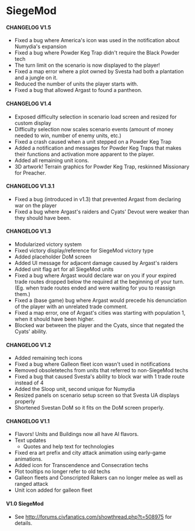 SiegeMod
====

#### CHANGELOG V1.5
- Fixed a bug where America's icon was used in the notification about Numydia's expansion
- Fixed a bug where Powder Keg Trap didn't require the Black Powder tech
- The turn limit on the scenario is now displayed to the player!
- Fixed a map error where a plot owned by Svesta had both a plantation and a jungle on it.
- Reduced the number of units the player starts with.
- Fixed a bug that allowed Argast to found a pantheon.

#### CHANGELOG V1.4
- Exposed difficulty selection in scenario load screen and resized for custom display
- Difficulty selection now scales scenario events (amount of money needed to win, number of enemy units, etc.)
- Fixed a crash caused when a unit stepped on a Powder Keg Trap
- Added a notification and messages for Powder Keg Traps that makes their functions and activation more apparent to the player.
- Added all remaining unit icons.
- 3D artwork! Terrain graphics for Powder Keg Trap, reskinned Missionary for Preacher.

#### CHANGELOG V1.3.1
- Fixed a bug (introduced in v1.3) that prevented Argast from declaring war on the player
- Fixed a bug where Argast's raiders and Cyats' Devout were weaker than they should have been.

#### CHANGELOG V1.3
- Modularized victory system
- Fixed victory display/reference for SiegeMod victory type
- Added placeholder DoM screen
- Added UI message for adjacent damage caused by Argast's raiders
- Added unit flag art for all SiegeMod units
- Fixed a bug where Argast would declare war on you if your expired trade routes dropped below the required at the beginning of your turn. (Eg. when trade routes ended and were waiting for you to reassign them.)
- Fixed a (base game) bug where Argast would precede his denunciation of the player with an unrelated trade comment.
- Fixed a map error, one of Argast's cities was starting with population 1, when it should have been higher.
- Blocked war between the player and the Cyats, since that negated the Cyats' ability.

#### CHANGELOG V1.2
- Added remaining tech icons
- Fixed a bug where Galleon fleet icon wasn't used in notifications
- Removed obsoletetechs from units that referred to non-SiegeMod techs
- Fixed a bug that caused Svesta's ability to block war with 1 trade route instead of 4
- Added the Sloop unit, second unique for Numydia
- Resized panels on scenario setup screen so that Svesta UA displays properly
- Shortened Svestan DoM so it fits on the DoM screen properly.

#### CHANGELOG V1.1

- Flavors! Units and Buildings now all have AI flavors.
- Text updates
    - Quotes and help text for technologies
- Fixed era art prefix and city attack animation using early-game animations.
- Added icon for Transcendence and Consecration techs
- Plot tooltips no longer refer to old techs
- Galleon fleets and Conscripted Rakers can no longer melee as well as ranged attack
- Unit icon added for galleon fleet

#### V1.0 SiegeMod
- See http://forums.civfanatics.com/showthread.php?t=508975 for details.
